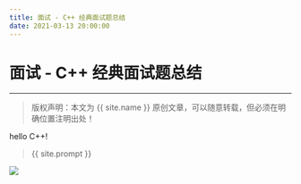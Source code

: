 ```yaml
---
title: 面试 - C++ 经典面试题总结
date: 2021-03-13 20:00:00
---
```

# 面试 - C++ 经典面试题总结
***
> 版权声明：本文为 {{ site.name }} 原创文章，可以随意转载，但必须在明确位置注明出处！

hello C++!




> {{ site.prompt }}



![](https://dlonng.oss-cn-shenzhen.aliyuncs.com/blog/dlonng_qrcode.jpg#pic_center)